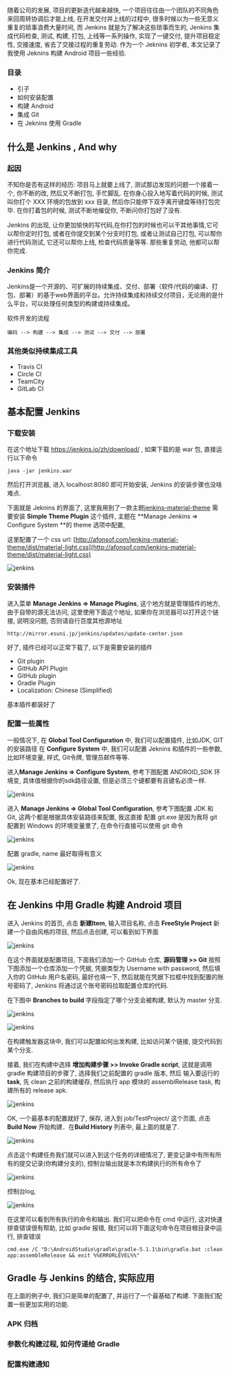 随着公司的发展, 项目的更新迭代越来越快, 一个项目往往由一个团队的不同角色来回周转协调后才能上线, 在开发交付并上线的过程中, 很多时候以为一些无意义重复的琐事浪费大量时间, 而 Jenkins 就是为了解决这些琐事而生的, Jenkins 集成代码检查, 测试, 构建, 打包, 上线等一系列操作, 实现了一键交付, 提升项目稳定性, 交接速度, 省去了交接过程的重复劳动. 作为一个 Jeknins 初学者, 本文记录了我使用 Jeknins 构建 Android 项目一些经验.

### 目录

- 引子
- 如何安装配置
- 构建 Android
- 集成 Git
- 在 Jeknins 使用 Gradle 

## 什么是 Jenkins , And why

### 起因

不知你是否有这样的经历: 项目马上就要上线了, 测试那边发现的问题一个接着一个, 你不断的改, 然后又不断打包, 手忙脚乱.
在你身心投入地写着代码的时候, 测试叫你打个 XXX 环境的包放到 xxx 目录, 然后你只能停下双手离开键盘等待打包完毕. 在你打着包的时候, 测试不断地催促你, 不断问你打包好了没有.

Jenkins 的出现, 让你更加愉快的写代码,在你打包的时候也可以干其他事情,它可以帮你定时打包, 或者在你提交到某个分支时打包, 或者让测试自己打包, 可以帮你进行代码测试, 它还可以帮你上线, 检查代码质量等等. 那些重复劳动, 他都可以帮你完成.

### Jenkins 简介

Jenkins是一个开源的、可扩展的持续集成、交付、部署（软件/代码的编译、打包、部署）的基于web界面的平台。允许持续集成和持续交付项目，无论用的是什么平台，可以处理任何类型的构建或持续集成。

软件开发的流程

    编码 --> 构建 --> 集成 --> 测试 --> 交付 --> 部署

### 其他类似持续集成工具

- Travis CI
- Circle CI
- TeamCity
- GitLab CI

## 基本配置 Jenkins 

### 下载安装

在这个地址下载 https://jenkins.io/zh/download/ , 如果下载的是 war 包, 直接运行以下命令

    java -jar jenkins.war

然后打开浏览器, 进入 localhost:8080 即可开始安装, Jenkins 的安装步骤也没啥难点.

下面就是 Jeknins 的界面了, 这里我用到了一款主题[jenkins-material-theme](http://afonsof.com/jenkins-material-theme) 需要安装 **Simple Theme Plugin** 这个插件, 主题在  **Manage Jenkins => Configure System **的 theme 选项中配置, 

这里配置了一个 css url: [http://afonsof.com/jenkins-material-theme/dist/material-light.css](http://afonsof.com/jenkins-material-theme/dist/material-light.css)

![jenkins](https://www.baidu.com/img/dong_962301698d83dc26fa8e7b38011d1705.gif)

### 安装插件

进入菜单 **Manage Jenkins => Manage Plugins**, 这个地方就是管理插件的地方, 由于自带的源无法访问, 这里使用下面这个地址, 如果你在浏览器可以打开这个链接, 说明没问题, 否则请自行百度其他源地址

    http://mirror.esuni.jp/jenkins/updates/update-center.json

好了, 插件已经可以正常下载了, 以下是需要安装的插件

- Git plugin 
- GitHub API Plugin
- GitHub plugin 
- Gradle Plugin 
- Localization: Chinese (Simplified) 

基本插件都装好了

### 配置一些属性

一般情况下, 在 **Global Tool Configuration** 中, 我们可以配置插件, 比如JDK, GIT的安装路径 
在 **Configure System** 中, 我们可以配置 Jeknins 和插件的一些参数, 比如环境变量, 样式, Git令牌, 管理员邮件等等.

进入**Manage Jenkins => Configure System**, 参考下图配置 ANDROID_SDK 环境变, 具体值根据你的sdk路径设置, 但是必须三个键都要有且键名必须一样.

![jenkins](https://www.baidu.com/img/dong_962301698d83dc26fa8e7b38011d1705.gif)

进入 **Manage Jenkins => Global Tool Configuration**, 参考下图配置 JDK 和 Git, 这两个都是根据具体安装路径来配置, 我这直接 配置 git.exe 是因为我将 git 配置到 Windows 的环境变量里了, 在命令行直接可以使用 git 命令

![jenkins](https://www.baidu.com/img/dong_962301698d83dc26fa8e7b38011d1705.gif)

配置 gradle, name 最好取得有意义

![jenkins](https://www.baidu.com/img/dong_962301698d83dc26fa8e7b38011d1705.gif)

Ok, 现在基本已经配置好了.

## 在 Jenkins 中用 Gradle 构建 Android 项目

进入 Jenkins 的首页, 点击 **新建Item**, 输入项目名称, 点击 **FreeStyle Project** 新建一个自由风格的项目, 然后点击创建, 可以看到如下界面

![jenkins](https://www.baidu.com/img/dong_962301698d83dc26fa8e7b38011d1705.gif)

在这个界面就是配置项目, 下面我们添加一个 GitHub 仓库, **源码管理 >> Git** 按照下图添加一个仓库添加一个凭据, 凭据类型为 Username with password, 然后填入你的 GitHub 用户名密码,
最好也填一下, 然后就能在凭据下拉框中找到配置的账号密码了, Jenkins 将通过这个账号密码拉取配置仓库的代码.

在下图中 **Branches to build** 字段指定了哪个分支会被构建, 默认为 master 分支.

![jenkins](https://www.baidu.com/img/dong_962301698d83dc26fa8e7b38011d1705.gif)

![jenkins](https://www.baidu.com/img/dong_962301698d83dc26fa8e7b38011d1705.gif)

在构建触发器这块中, 我们可以配置如何出发构建, 比如访问某个链接, 提交代码到某个分支.

接着, 我们在构建中选择 **增加构建步骤 >> Invoke Gradle script**, 这就是调用 gradle 构建项目的步骤了, 选择我们之前配置的 gradle 版本, 然后 输入要运行的 **task**, 先 clean 之前的构建缓存, 然后执行 app 模块的 assemblRelease task, 构建所有的 release apk.

![jenkins](https://www.baidu.com/img/dong_962301698d83dc26fa8e7b38011d1705.gif)

OK, 一个最基本的配置就好了, 保存, 进入到 job/TestProject/ 这个页面, 点击 **Build Now** 开始构建．在**Build History** 列表中, 最上面的就是了.

![jenkins](https://www.baidu.com/img/dong_962301698d83dc26fa8e7b38011d1705.gif)

点击这个构建任务我们就可以进入到这个任务的详细情况了, 更变记录中有所有所有的提交记录(你构建分支的), 控制台输出就是本次构建执行的所有命令了

![jenkins](https://www.baidu.com/img/dong_962301698d83dc26fa8e7b38011d1705.gif)

控制台log, 

![jenkins](https://www.baidu.com/img/dong_962301698d83dc26fa8e7b38011d1705.gif)

在这里可以看到所有执行的命令和输出. 我们可以把命令在 cmd 中运行, 这对快速排查错误很有帮助, 比如 gradle 报错, 我们可以将下面这句命令在项目根目录中运行, 排查错误

    cmd.exe /C "D:\AndroidStudio\gradle\gradle-5.1.1\bin\gradle.bat :clean app:assembleRelease && exit %%ERRORLEVEL%%"

## Gradle 与 Jenkins 的结合, 实际应用

在上面的例子中, 我们只是简单的配置了, 并运行了一个最基础了构建. 下面我们配置一些更加实用的功能.

### APK 归档

### 参数化构建过程, 如何传递给 Gradle

### 配置构建通知








